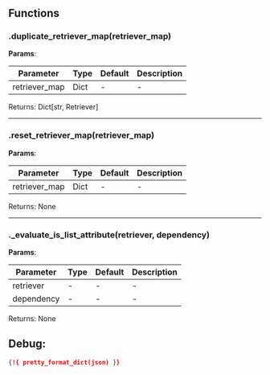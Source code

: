 # 

## Functions


### .duplicate_retriever_map(retriever_map)



**Params**:

| Parameter | Type | Default | Description |
| --------- | ---- | ------- | ----------- |
| retriever_map | Dict | - | - |

Returns: Dict[str, Retriever]

 --- 

### .reset_retriever_map(retriever_map)



**Params**:

| Parameter | Type | Default | Description |
| --------- | ---- | ------- | ----------- |
| retriever_map | Dict | - | - |

Returns: None

 --- 

### ._evaluate_is_list_attribute(retriever, dependency)



**Params**:

| Parameter | Type | Default | Description |
| --------- | ---- | ------- | ----------- |
| retriever | - | - | - |
| dependency | - | - | - |

Returns: None


 
## Debug:
```json
{!{ pretty_format_dict(json) }}
```